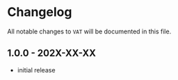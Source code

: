 # Changelog

All notable changes to `VAT` will be documented in this file.

## 1.0.0 - 202X-XX-XX

- initial release
